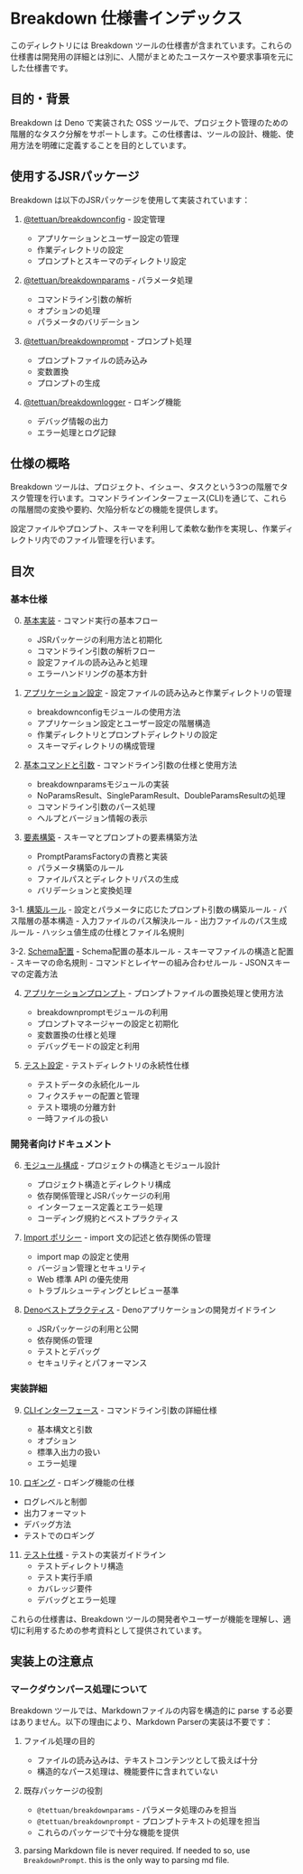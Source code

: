 # Breakdown 仕様書インデックス

このディレクトリには Breakdown
ツールの仕様書が含まれています。これらの仕様書は開発用の詳細とは別に、人間がまとめたユースケースや要求事項を元にした仕様書です。

## 目的・背景

Breakdown は Deno で実装された OSS
ツールで、プロジェクト管理のための階層的なタスク分解をサポートします。この仕様書は、ツールの設計、機能、使用方法を明確に定義することを目的としています。

## 使用するJSRパッケージ

Breakdown は以下のJSRパッケージを使用して実装されています：

1. [@tettuan/breakdownconfig](https://jsr.io/@tettuan/breakdownconfig) - 設定管理
   - アプリケーションとユーザー設定の管理
   - 作業ディレクトリの設定
   - プロンプトとスキーマのディレクトリ設定

2. [@tettuan/breakdownparams](https://jsr.io/@tettuan/breakdownparams) - パラメータ処理
   - コマンドライン引数の解析
   - オプションの処理
   - パラメータのバリデーション

3. [@tettuan/breakdownprompt](https://jsr.io/@tettuan/breakdownprompt) - プロンプト処理
   - プロンプトファイルの読み込み
   - 変数置換
   - プロンプトの生成

4. [@tettuan/breakdownlogger](https://jsr.io/@tettuan/breakdownlogger) - ロギング機能
   - デバッグ情報の出力
   - エラー処理とログ記録

## 仕様の概略

Breakdown
ツールは、プロジェクト、イシュー、タスクという3つの階層でタスク管理を行います。コマンドラインインターフェース(CLI)を通じて、これらの階層間の変換や要約、欠陥分析などの機能を提供します。

設定ファイルやプロンプト、スキーマを利用して柔軟な動作を実現し、作業ディレクトリ内でのファイル管理を行います。

## 目次

### 基本仕様

0. [基本実装](./breakdown.ja.md) - コマンド実行の基本フロー
   - JSRパッケージの利用方法と初期化
   - コマンドライン引数の解析フロー
   - 設定ファイルの読み込みと処理
   - エラーハンドリングの基本方針

1. [アプリケーション設定](./app_config.ja.md) - 設定ファイルの読み込みと作業ディレクトリの管理
   - breakdownconfigモジュールの使用方法
   - アプリケーション設定とユーザー設定の階層構造
   - 作業ディレクトリとプロンプトディレクトリの設定
   - スキーマディレクトリの構成管理

2. [基本コマンドと引数](./options.ja.md) - コマンドライン引数の仕様と使用方法
   - breakdownparamsモジュールの実装
   - NoParamsResult、SingleParamResult、DoubleParamsResultの処理
   - コマンドライン引数のパース処理
   - ヘルプとバージョン情報の表示

3. [要素構築](./app_factory.ja.md) - スキーマとプロンプトの要素構築方法
   - PromptParamsFactoryの責務と実装
   - パラメータ構築のルール
   - ファイルパスとディレクトリパスの生成
   - バリデーションと変換処理

3-1. [構築ルール](./path.ja.md) - 設定とパラメータに応じたプロンプト引数の構築ルール -
パス階層の基本構造 - 入力ファイルのパス解決ルール - 出力ファイルのパス生成ルール -
ハッシュ値生成の仕様とファイル名規則

3-2. [Schema配置](./app_schema.ja.md) - Schema配置の基本ルール - スキーマファイルの構造と配置 -
スキーマの命名規則 - コマンドとレイヤーの組み合わせルール - JSONスキーマの定義方法

4. [アプリケーションプロンプト](./app_prompt.ja.md) - プロンプトファイルの置換処理と使用方法
   - breakdownpromptモジュールの利用
   - プロンプトマネージャーの設定と初期化
   - 変数置換の仕様と処理
   - デバッグモードの設定と利用

5. [テスト設定](./test/config.md) - テストディレクトリの永続性仕様
   - テストデータの永続化ルール
   - フィクスチャーの配置と管理
   - テスト環境の分離方針
   - 一時ファイルの扱い

### 開発者向けドキュメント

6. [モジュール構成](./module.ja.md) - プロジェクトの構造とモジュール設計
   - プロジェクト構造とディレクトリ構成
   - 依存関係管理とJSRパッケージの利用
   - インターフェース定義とエラー処理
   - コーディング規約とベストプラクティス

7. [Import ポリシー](./import_policy.ja.md) - import 文の記述と依存関係の管理
   - import map の設定と使用
   - バージョン管理とセキュリティ
   - Web 標準 API の優先使用
   - トラブルシューティングとレビュー基準

8. [Denoベストプラクティス](./deno.ja.md) - Denoアプリケーションの開発ガイドライン
   - JSRパッケージの利用と公開
   - 依存関係の管理
   - テストとデバッグ
   - セキュリティとパフォーマンス

### 実装詳細

9. [CLIインターフェース](./cli.ja.md) - コマンドライン引数の詳細仕様
   - 基本構文と引数
   - オプション
   - 標準入出力の扱い
   - エラー処理

10. [ロギング](./logging.ja.md) - ロギング機能の仕様

- ログレベルと制御
- 出力フォーマット
- デバッグ方法
- テストでのロギング

11. [テスト仕様](./testing.ja.md) - テストの実装ガイドライン
    - テストディレクトリ構造
    - テスト実行手順
    - カバレッジ要件
    - デバッグとエラー処理

これらの仕様書は、Breakdown
ツールの開発者やユーザーが機能を理解し、適切に利用するための参考資料として提供されています。

## 実装上の注意点

### マークダウンパース処理について

Breakdown ツールでは、Markdownファイルの内容を構造的に parse
する必要はありません。以下の理由により、Markdown Parserの実装は不要です：

1. ファイル処理の目的
   - ファイルの読み込みは、テキストコンテンツとして扱えば十分
   - 構造的なパース処理は、機能要件に含まれていない

2. 既存パッケージの役割
   - `@tettuan/breakdownparams` - パラメータ処理のみを担当
   - `@tettuan/breakdownprompt` - プロンプトテキストの処理を担当
   - これらのパッケージで十分な機能を提供

3. parsing Markdown file is never required. If needed to so, use `BreakdownPrompt`. this is the only
   way to parsing md file.
